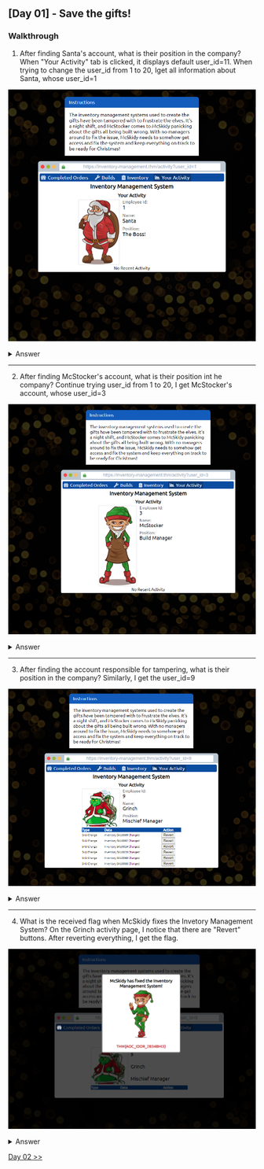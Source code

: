  ## [Day 01] - Save the gifts!


### Walkthrough
1. After finding Santa's account, what is their position in the company?
When "Your Activity" tab is clicked, it displays default user_id=11. When trying to change the user_id from 1 to 20, Iget all information about Santa, whose user_id=1

![image](./images/d1q1.png)
<details>
  <Summary>Answer</Summary>
  The Boss!
</details>

----------

2. After finding McStocker's account, what is their position int he 
company?
Continue trying user_id from 1 to 20, I get McStocker's account, whose user_id=3

![image](./images/d1q2.png)

<details>
  <Summary>Answer</Summary>
  Build Manager
</details>

----------

3. After finding the account responsible for tampering, what is their position in the company?
Similarly, I get the user_id=9

![image](./images/d1q3.png)

<details>
  <Summary>Answer</Summary>
  Build Manager
  Mischief Manager
</details>


----------

4. What is the received flag when McSkidy fixes the Invetory Management System?
On the Grinch activity page, I notice that there are "Revert" buttons. After reverting everything, I get the flag.

![image](./images/d1q4.png)

<details>
  <Summary>Answer</Summary>
  Build Manager
  THM{AOC_IDOR_2B34BHI3}
</details>



[Day 02 >>](../Day%2002%20-%20Elf%20HR%20Problems/index.md)
